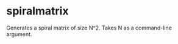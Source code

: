 spiralmatrix
============

Generates a spiral matrix of size N^2. Takes N as a command-line argument.